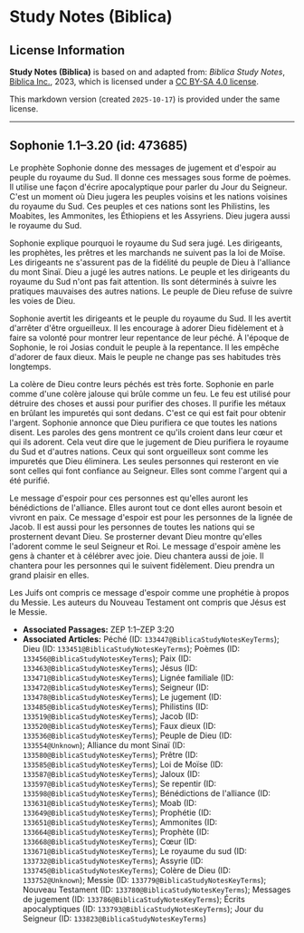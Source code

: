 # Study Notes (Biblica)

## License Information

**Study Notes (Biblica)** is based on and adapted from: _Biblica Study Notes_, [Biblica Inc.](https://www.biblica.com/), 2023, which is licensed under a [CC BY-SA 4.0 license](https://creativecommons.org/licenses/by-sa/4.0/legalcode.en).

This markdown version (created `2025-10-17`) is provided under the same license.



--------------------------------

## Sophonie 1.1–3.20 (id: 473685)

Le prophète Sophonie donne des messages de jugement et d'espoir au peuple du royaume du Sud. Il donne ces messages sous forme de poèmes. Il utilise une façon d'écrire apocalyptique pour parler du Jour du Seigneur. C'est un moment où Dieu jugera les peuples voisins et les nations voisines du royaume du Sud. Ces peuples et ces nations sont les Philistins, les Moabites, les Ammonites, les Éthiopiens et les Assyriens. Dieu jugera aussi le royaume du Sud.

Sophonie explique pourquoi le royaume du Sud sera jugé. Les dirigeants, les prophètes, les prêtres et les marchands ne suivent pas la loi de Moïse. Les dirigeants ne s'assurent pas de la fidélité du peuple de Dieu à l'alliance du mont Sinaï. Dieu a jugé les autres nations. Le peuple et les dirigeants du royaume du Sud n'ont pas fait attention. Ils sont déterminés à suivre les pratiques mauvaises des autres nations. Le peuple de Dieu refuse de suivre les voies de Dieu.

Sophonie avertit les dirigeants et le peuple du royaume du Sud. Il les avertit d'arrêter d'être orgueilleux. Il les encourage à adorer Dieu fidèlement et à faire sa volonté pour montrer leur repentance de leur péché. À l'époque de Sophonie, le roi Josias conduit le peuple à la repentance. Il les empêche d'adorer de faux dieux. Mais le peuple ne change pas ses habitudes très longtemps.

La colère de Dieu contre leurs péchés est très forte. Sophonie en parle comme d'une colère jalouse qui brûle comme un feu. Le feu est utilisé pour détruire des choses et aussi pour purifier des choses. Il purifie les métaux en brûlant les impuretés qui sont dedans. C'est ce qui est fait pour obtenir l'argent. Sophonie annonce que Dieu purifiera ce que toutes les nations disent. Les paroles des gens montrent ce qu'ils croient dans leur cœur et qui ils adorent. Cela veut dire que le jugement de Dieu purifiera le royaume du Sud et d'autres nations. Ceux qui sont orgueilleux sont comme les impuretés que Dieu éliminera. Les seules personnes qui resteront en vie sont celles qui font confiance au Seigneur. Elles sont comme l'argent qui a été purifié.

Le message d'espoir pour ces personnes est qu'elles auront les bénédictions de l'alliance. Elles auront tout ce dont elles auront besoin et vivront en paix. Ce message d'espoir est pour les personnes de la lignée de Jacob. Il est aussi pour les personnes de toutes les nations qui se prosternent devant Dieu. Se prosterner devant Dieu montre qu'elles l'adorent comme le seul Seigneur et Roi. Le message d'espoir amène les gens à chanter et à célébrer avec joie. Dieu chantera aussi de joie. Il chantera pour les personnes qui le suivent fidèlement. Dieu prendra un grand plaisir en elles.

Les Juifs ont compris ce message d'espoir comme une prophétie à propos du Messie. Les auteurs du Nouveau Testament ont compris que Jésus est le Messie.

* **Associated Passages:** ZEP 1:1–ZEP 3:20
* **Associated Articles:** Péché (ID: `133447@BiblicaStudyNotesKeyTerms`); Dieu (ID: `133451@BiblicaStudyNotesKeyTerms`); Poèmes (ID: `133456@BiblicaStudyNotesKeyTerms`); Paix (ID: `133463@BiblicaStudyNotesKeyTerms`); Jésus (ID: `133471@BiblicaStudyNotesKeyTerms`); Lignée familiale (ID: `133472@BiblicaStudyNotesKeyTerms`); Seigneur (ID: `133478@BiblicaStudyNotesKeyTerms`); Le jugement (ID: `133485@BiblicaStudyNotesKeyTerms`); Philistins (ID: `133519@BiblicaStudyNotesKeyTerms`); Jacob (ID: `133520@BiblicaStudyNotesKeyTerms`); Faux dieux (ID: `133536@BiblicaStudyNotesKeyTerms`); Peuple de Dieu (ID: `133554@Unknown`); Alliance du mont Sinaï (ID: `133580@BiblicaStudyNotesKeyTerms`); Prêtre (ID: `133585@BiblicaStudyNotesKeyTerms`); Loi de Moïse (ID: `133587@BiblicaStudyNotesKeyTerms`); Jaloux (ID: `133597@BiblicaStudyNotesKeyTerms`); Se repentir (ID: `133598@BiblicaStudyNotesKeyTerms`); Bénédictions de l'alliance (ID: `133631@BiblicaStudyNotesKeyTerms`); Moab (ID: `133649@BiblicaStudyNotesKeyTerms`); Prophétie (ID: `133651@BiblicaStudyNotesKeyTerms`); Ammonites (ID: `133664@BiblicaStudyNotesKeyTerms`); Prophète (ID: `133668@BiblicaStudyNotesKeyTerms`); Cœur (ID: `133671@BiblicaStudyNotesKeyTerms`); Le royaume du sud (ID: `133732@BiblicaStudyNotesKeyTerms`); Assyrie (ID: `133745@BiblicaStudyNotesKeyTerms`); Colère de Dieu (ID: `133752@Unknown`); Messie (ID: `133779@BiblicaStudyNotesKeyTerms`); Nouveau Testament (ID: `133780@BiblicaStudyNotesKeyTerms`); Messages de jugement (ID: `133786@BiblicaStudyNotesKeyTerms`); Écrits apocalyptiques (ID: `133793@BiblicaStudyNotesKeyTerms`); Jour du Seigneur (ID: `133823@BiblicaStudyNotesKeyTerms`)

